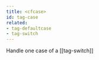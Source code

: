 ```yaml
---
title: <cfcase>
id: tag-case
related:
- tag-defaultcase
- tag-switch
---
```


Handle one case of a [[tag-switch]]
